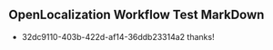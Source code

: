 ## OpenLocalization Workflow Test MarkDown
* 32dc9110-403b-422d-af14-36ddb23314a2 thanks!

<!--HONumber=Jul16_HO4-->



